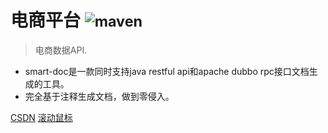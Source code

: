 
# 电商平台 <small> ![maven](https://img.shields.io/maven-central/v/com.github.shalousun/smart-doc) </small>


> 电商数据API.

* smart-doc是一款同时支持java restful api和apache dubbo rpc接口文档生成的工具。
* 完全基于注释生成文档，做到零侵入。

[CSDN](https://blog.csdn.net/buchengbugui/article/details/60972176)
[滚动鼠标](#smart-doc)

